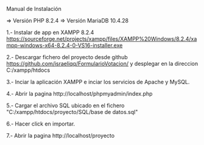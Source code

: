 Manual de Instalación

=> Versión PHP 8.2.4
=> Versión MariaDB 10.4.28


1.- Instalar de app en XAMPP 8.2.4
https://sourceforge.net/projects/xampp/files/XAMPP%20Windows/8.2.4/xampp-windows-x64-8.2.4-0-VS16-installer.exe

2.- Descargar fichero del proyecto desde github https://github.com/israeliqq/FormularioVotacion/ y desplegar en la direccion C:/xampp/htdocs

3.- Inciar la aplicación XAMPP e inciar los servicios de Apache y MySQL.

4.- Abrir la pagina http://localhost/phpmyadmin/index.php 

5.- Cargar el archivo SQL ubicado en el fichero "C:/xampp/htdocs/proyecto/SQL/base de datos.sql" 

6.- Hacer click en importar.

7.- Abrir la pagina http://localhost/proyecto
